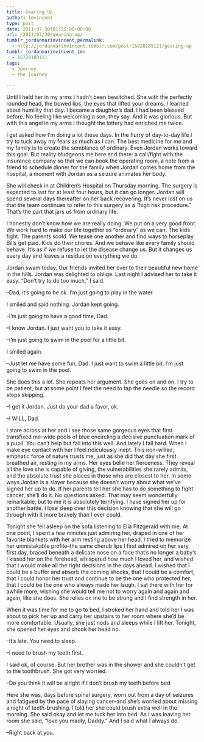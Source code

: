 ```yaml
---
title: Gearing Up
author: lmvincent
type: post
date: 2011-07-30T01:25:00+00:00
url: /2011/07/30/gearing-up/
tumblr_jordanmarinvincent_permalink:
  - http://jordanmarinvincent.tumblr.com/post/15728189121/gearing-up
tumblr_jordanmarinvincent_id:
  - 15728189121
tags:
  - Journey
  - the journey

---
```

Until I held her in my arms I hadn&rsquo;t been bewitched. She with the perfectly rounded head, the bowed lips, the eyes that lifted your dreams. I learned about humility that day. I became a daughter&rsquo;s dad. I had been blessed before. No feeling like welcoming a son, they say. And it was glorious. But with this angel in my arms I thought the lottery had enriched me twice.

I get asked how I&rsquo;m doing a lot these days. In the flurry of day-to-day life I try to tuck away my fears as much as I can. The best medicine for me and my family is to create the semblance of ordinary. Even Jordan works toward this goal. But reality bludgeons me here and there: a call/fight with the insurance company so that we can book the operating room, a note from a friend to schedule dinner for the family when Jordan comes home from the hospital, a moment with Jordan as a seizure animates her body.

She will check in at Children&rsquo;s Hospital on Thursday morning. The surgery is expected to last for at least four hours, but it can go longer. Jordan will spend several days thereafter on her back recovering. It&rsquo;s never lost on us that the team continues to refer to this surgery as a &ldquo;high risk procedure.&rdquo; That&rsquo;s the part that jars us from ordinary life.

I honestly don&rsquo;t know how we are really doing. We put on a very good front. We work hard to make our life together as &ldquo;ordinary&rdquo; as we can. The kids fight. The parents scold. We tease one another and find ways to horseplay. Bills get paid. Kids do their chores. And we behave like every family should behave. It&rsquo;s as if we refuse to let the disease change us. But it changes us every day and leaves a residue on everything we do.

Jordan swam today. Our friends invited her over to their beautiful new home in the hills. Jordan was delighted to oblige. Last night I advised her to take it easy. &ldquo;Don&rsquo;t try to do too much,&rdquo; I said.

&ndash;Dad, it&rsquo;s going to be ok. I&rsquo;m just going to play in the water.

I smiled and said nothing. Jordan kept going.

&ndash;I&rsquo;m just going to have a good time, Dad.

&ndash;I know Jordan. I just want you to take it easy.

&ndash;I&rsquo;m just going to swim in the pool for a little bit.

I smiled again.

&ndash;Just let me have some fun, Dad. I just want to swim a little bit. I&rsquo;m just going to swim in the pool.

She does this a lot. She repeats her argument. She goes on and on. I try to be patient, but at some point I feel the need to tap the needle so the record stops skipping.

&ndash;I get it Jordan. Just do your dad a favor, ok.

&ndash;I WILL, Dad.

I stare across at her and I see those same gorgeous eyes that first transfixed me&ndash;wide pools of blue encircling a decisive punctuation mark of a pupil. You can&rsquo;t help but fall into this well. And lately I fall hard. When I make eye contact with her I feel ridiculously inept. This iron-willed, emphatic force of nature trusts me, just as she did that day she first breathed air, resting in my arms. Her eyes belie her fierceness. They reveal all the love she is capable of giving, the vulnerabilities she rarely admits, and the absolute trust she places in those who are closest to her. In some ways Jordan is a slayer because she doesn&rsquo;t worry about what we&rsquo;ve signed her up to do. If her parents tell her she has to do something to fight cancer, she&rsquo;ll do it. No questions asked. That may seem wonderfully remarkable, but to me it is absolutely terrifying. I have signed her up for another battle. I lose sleep over this decision knowing that she will go through with it more bravely than I ever could.

Tonight she fell asleep on the sofa listening to Ella Fitzgerald with me. At one point, I spent a few minutes just admiring her, draped in one of her favorite blankets with her arm resting above her head. I tried to memorize her unmistakable profile&ndash;the same cherub lips I first admired on her very first day, braced beneath a delicate nose on a face that&rsquo;s no longer a baby&rsquo;s. I kissed her on the forehead, whispered how much I loved her, and wished that I would make all the right decisions in the days ahead. I wished that I could be a buffer and absorb the coming shocks, that I could be a comfort, that I could honor her trust and continue to be the one who protected her, that I could be the one who always made her laugh. I sat there with her for awhile more, wishing she would tell me not to worry again and again and again, like she does. She relies on me to be strong and I find strength in her.

When it was time for me to go to bed, I stroked her hand and told her I was about to pick her up and carry her upstairs to her room where she&rsquo;d be more comfortable. Usually, she just nods and sleeps while I lift her. Tonight, she opened her eyes and shook her head no.

&ndash;It&rsquo;s late. You need to sleep.

&ndash;I need to brush my teeth first.

I said ok, of course. But her brother was in the shower and she couldn&rsquo;t get to the toothbrush. She got very worried.

&ndash;Do you think it will be alright if I don&rsquo;t brush my teeth before bed.

Here she was, days before spinal surgery, worn out from a day of seizures and fatigued by the pace of slaying cancer&ndash;and she&rsquo;s worried about missing a night of teeth-brushing. I told her she could brush extra well in the morning. She said okay and let me tuck her into bed. As I was leaving her room she said, &ldquo;love you madly, Daddy.&rdquo; And I said what I always do.

&ndash;Right back at you.

<div class="blogger-post-footer">
  <img loading="lazy" width="1" height="1" src="https://blogger.googleusercontent.com/tracker/9039099668816362935-7227245246919379124?l=jordansjourney2.blogspot.com" alt="" />
</div>